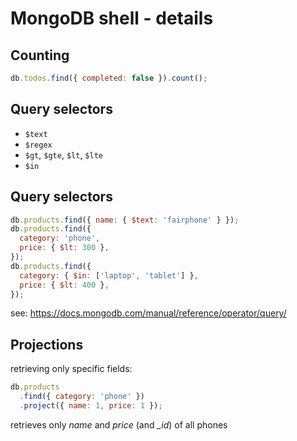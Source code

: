 # MongoDB shell - details

## Counting

```js
db.todos.find({ completed: false }).count();
```

## Query selectors

- `$text`
- `$regex`
- `$gt`, `$gte`, `$lt`, `$lte`
- `$in`

## Query selectors

```js
db.products.find({ name: { $text: 'fairphone' } });
db.products.find({
  category: 'phone',
  price: { $lt: 300 },
});
db.products.find({
  category: { $in: ['laptop', 'tablet'] },
  price: { $lt: 400 },
});
```

see: https://docs.mongodb.com/manual/reference/operator/query/

## Projections

retrieving only specific fields:

```js
db.products
  .find({ category: 'phone' })
  .project({ name: 1, price: 1 });
```

retrieves only _name_ and _price_ (and _\_id_) of all phones
